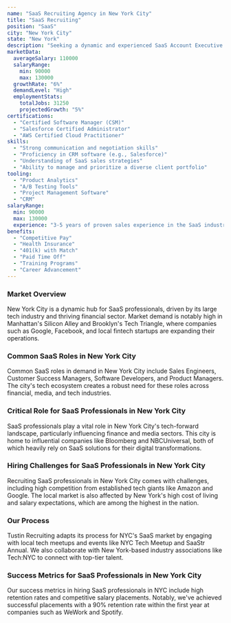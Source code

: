 ```yaml
---
name: "SaaS Recruiting Agency in New York City"
title: "SaaS Recruiting"
position: "SaaS"
city: "New York City"
state: "New York"
description: "Seeking a dynamic and experienced SaaS Account Executive to drive sales and manage client relationships in the fast-paced New York City market."
marketData:
  averageSalary: 110000
  salaryRange:
    min: 90000
    max: 130000
  growthRate: "6%"
  demandLevel: "High"
  employmentStats:
    totalJobs: 31250
    projectedGrowth: "5%"
certifications:
  - "Certified Software Manager (CSM)"
  - "Salesforce Certified Administrator"
  - "AWS Certified Cloud Practitioner"
skills:
  - "Strong communication and negotiation skills"
  - "Proficiency in CRM software (e.g., Salesforce)"
  - "Understanding of SaaS sales strategies"
  - "Ability to manage and prioritize a diverse client portfolio"
tooling:
  - "Product Analytics"
  - "A/B Testing Tools"
  - "Project Management Software"
  - "CRM"
salaryRange:
  min: 90000
  max: 130000
  experience: "3-5 years of proven sales experience in the SaaS industry"
benefits:
  - "Competitive Pay"
  - "Health Insurance"
  - "401(k) with Match"
  - "Paid Time Off"
  - "Training Programs"
  - "Career Advancement"
---
```


### Market Overview
New York City is a dynamic hub for SaaS professionals, driven by its large tech industry and thriving financial sector. Market demand is notably high in Manhattan's Silicon Alley and Brooklyn's Tech Triangle, where companies such as Google, Facebook, and local fintech startups are expanding their operations.
### Common SaaS Roles in New York City
Common SaaS roles in demand in New York City include Sales Engineers, Customer Success Managers, Software Developers, and Product Managers. The city's tech ecosystem creates a robust need for these roles across financial, media, and tech industries.

### Critical Role for SaaS Professionals in New York City
SaaS professionals play a vital role in New York City's tech-forward landscape, particularly influencing finance and media sectors. This city is home to influential companies like Bloomberg and NBCUniversal, both of which heavily rely on SaaS solutions for their digital transformations.

### Hiring Challenges for SaaS Professionals in New York City
Recruiting SaaS professionals in New York City comes with challenges, including high competition from established tech giants like Amazon and Google. The local market is also affected by New York's high cost of living and salary expectations, which are among the highest in the nation.

### Our Process
Tustin Recruiting adapts its process for NYC's SaaS market by engaging with local tech meetups and events like NYC Tech Meetup and SaaStr Annual. We also collaborate with New York-based industry associations like Tech:NYC to connect with top-tier talent.

### Success Metrics for SaaS Professionals in New York City
Our success metrics in hiring SaaS professionals in NYC include high retention rates and competitive salary placements. Notably, we've achieved successful placements with a 90% retention rate within the first year at companies such as WeWork and Spotify.